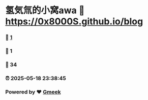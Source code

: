 # 氢気氚的小窝awa :link: https://0x8000S.github.io/blog 
### :page_facing_up: [1](https://0x8000S.github.io/blog/tag.html) 
### :speech_balloon: 1 
### :hibiscus: 34 
### :alarm_clock: 2025-05-18 23:38:45 
### Powered by :heart: [Gmeek](https://github.com/Meekdai/Gmeek)
